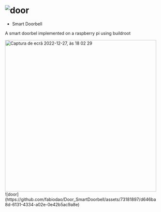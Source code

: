#  ![door](https://github.com/fabiodao/Door_SmartDoorbell/assets/73181897/e9df3100-df9a-4505-ab51-80c5c614c2d4)
- Smart Doorbell 

 A smart doorbel implemented on a raspberry pi using buildroot

<img width="500" alt="Captura de ecrã 2022-12-27, às 18 02 29" src="https://github.com/fabiodao/Door_SmartDoorbell/assets/73181897/707ff11c-7494-4a42-90f8-89185e5d0ce7">
![door](https://github.com/fabiodao/Door_SmartDoorbell/assets/73181897/d646ba8d-6131-4334-a02e-0e42b5ac9a8e)
